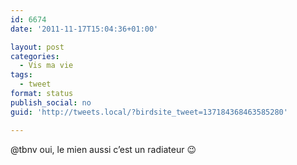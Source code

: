 ```yaml
---
id: 6674
date: '2011-11-17T15:04:36+01:00'

layout: post
categories:
  - Vis ma vie
tags:
  - tweet
format: status
publish_social: no
guid: 'http://tweets.local/?birdsite_tweet=137184368463585280'

---
```


@tbnv oui, le mien aussi c’est un radiateur 😉